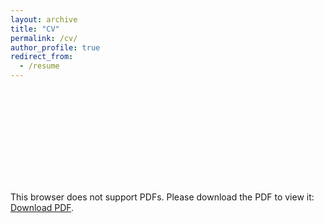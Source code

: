 ```yaml
---
layout: archive
title: "CV"
permalink: /cv/
author_profile: true
redirect_from:
  - /resume
---
```


<object data="https://lijingwang.github.io/files/Lijing_CV_Jan03_2023.pdf" type="application/pdf" width="750px" height="750px">
    <embed src="https://lijingwang.github.io/files/Lijing_CV_Jan03_2023.pdf" type="application/pdf">
        <p>This browser does not support PDFs. Please download the PDF to view it: <a href="https://lijingwang.github.io/files/Lijing_CV_Jan03_2023.pdf">Download PDF</a>.</p>
    </embed>
</object>